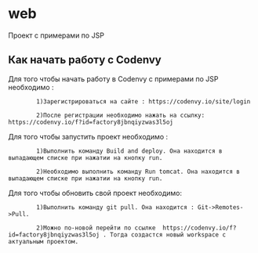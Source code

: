 # web
Проект с примерами по JSP

Как начать работу с Codenvy
------------

Для того чтобы начать работу в Codenvy с примерами по JSP необходимо :

            1)Зарегистрироваться на сайте : https://codenvy.io/site/login
  
            2)После регистрации необходимо нажать на ссылку: https://codenvy.io/f?id=factory8jbnqiyzwas3l5oj
  
Для того чтобы запустить проект необходимо :

            1)Выполнить команду Build and deploy. Она находится в выпадающем списке при нажатии на кнопку run.
  
            2)Необходимо выполнить команду Run tomcat. Она находится в выпадающем списке при нажатии на кнопку run.
  
 Для того чтобы обновить свой проект необходимо:
 
            1)Выполнить команду git pull. Она находится : Git->Remotes->Pull. 
    
            2)Можно по-новой перейти по ссылке  https://codenvy.io/f?id=factory8jbnqiyzwas3l5oj . Тогда создастся новый workspace с актуальным проектом.
